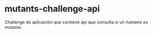 # mutants-challenge-api
Challenge de aplicación que contiene api que consulta si un humano es mutante.
